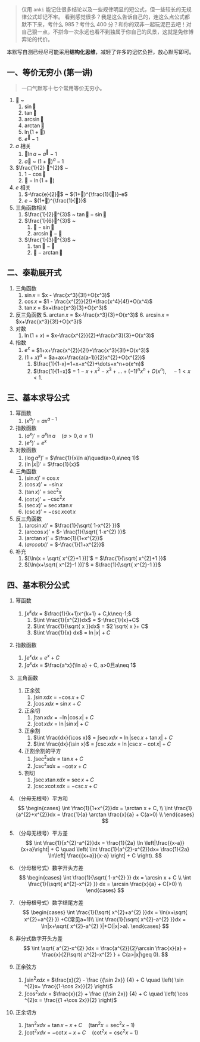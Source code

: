  > 仅用 `anki` 能记住很多结论以及一些规律明显的短公式，但一些较长的无规律公式却记不牢。
> 看到感觉很多？我是这么告诉自己的，连这么点公式都默不下来，考什么 985？考什么 400 分？和你的双非一起玩泥巴去吧！对自己狠一点，不拼命一次永远也看不到独属于你自己的风景，这就是免修博弈论的代价。

本默写自测已经尽可能采用**结构化思维**，减轻了许多的记忆负担，放心默写即可。
## 一、等价无穷小 (第一讲)

> 一口气默写十七个常用等价无穷小。

1. $🐶$ ~
	1. $\sin 🐶$
	2. $\tan 🐶$ 
	3. $\arcsin 🐶$
	4. $\arctan 🐶$ 
	5. $\ln(1+🐶)$
	6. $e^🐶-1$ 
2. $a$ 相关
	1. $🐶\ln a$ ~ $a^🐶-1$
	2. $a🐶$ ~ $(1+🐶)^a-1$
3. $\frac{1}{2} 🐶^{2}$ ~ 
	1. $1-\cos🐶$
	2. $🐶-\ln(1+🐶)$
4. $e$ 相关
	1. $-\frac{e}{2}🐶$ ~ $(1+🐶)^{\frac{1}{🐶}}-e$
	2. $e$ ~ $(1+🐶)^{\frac{1}{🐶}}$
5. 三角函数相关
	1. $\frac{1}{2}🐶^{3}$ ~ $\tan🐶-\sin🐶$
	2. $\frac{1}{6}🐶^{3}$ ~ 
		1. $🐶-\sin🐶$
		2. $\arcsin🐶-🐶$
	3. $\frac{1}{3}🐶^{3}$ ~ 
		1. $\tan🐶-🐶$
		2. $🐶-\arctan 🐶$

## 二、泰勒展开式

1. 三角函数
	1.  $\sin x$ = $x - \frac{x^3}{3!}+O(x^3)$
	2. $\cos x$ = $1 - \frac{x^{2}}{2!}+\frac{x^4}{4!}+O(x^4)$
	3. $\tan x$ = $x+\frac{x^3}{3}+O(x^3)$
2. 反三角函数
	5. $\arctan x$ = $x-\frac{x^3}{3}+O(x^3)$
	6. $\arcsin x$ = $x+\frac{x^3}{3!}+O(x^3)$
3. 对数
	1. $\ln(1+x)$ = $x-\frac{x^{2}}{2}+\frac{x^3}{3}+O(x^3)$
4. 指数
	1. $e^x$ = $1+x+\frac{x^{2}}{2!}+\frac{x^3}{3!}+O(x^3)$
	2. $(1+x)^a$ = $a+ax+\frac{a(a-1)}{2}x^{2}+O(x^{2})$
		1. $\frac{1}{1-x}=1+x+x^{2}+\dots+x^n+o(x^n)$
		2. $\frac{1}{1+x}$ = $1-x+x^{2}-x^{3}+\dots+(-1)^nx^n+O(x^n), \quad -1<x<1$.

## 三、基本求导公式


1. 幂函数
	1. $(x^a)'$ = $ax^{a-1}$
2. 指数函数
	1. $(a^x)'$ = $a^x\ln a\quad(a>0,a\neq 1)$
	2. $(e^x)'$ = $e^x$
3. 对数函数
	1. $(\log a^x)'$ = $\frac{1}{x\ln a}\quad(a>0,a\neq 1)$
	2. $(\ln|x|)'$ = $\frac{1}{x}$
4. 三角函数
	1. $(\sin x)'$ = $\cos x$
	2. $(\cos x)'$ = $-\sin x$
	3. $(\tan x)'$ = $\sec ^{2} x$
	4. $(\cot x)'$ = $-\csc ^{2} x$
	5. $(\sec x)'$ = $\sec x\tan x$
	 6. $(\csc x)'$ = $-\csc x\cot x$
5. 反三角函数
	1. $(\arcsin x)'$ = $\frac{1}{\sqrt{ 1-x^{2} }}$
	2. $(\arccos x)'$ = $- \frac{1}{\sqrt{ 1-x^{2} }}$
	3. $(\arctan x)'$ = $\frac{1}{1+x^{2}}$
	4. $(arccot x)'$ = $-\frac{1}{1+x^{2}}$
6. 补充
	1. $[\ln(x + \sqrt{ x^{2}+1 })]'$ = $\frac{1}{\sqrt{ x^{2}+1 }}$
	2. $[\ln(x+\sqrt{ x^{2}-1 })]'$ = $\frac{1}{\sqrt{ x^{2}-1 }}$


## 四、基本积分公式
1. 幂函数
	1. $\int x^k dx$ = $\frac{1}{k+1}x^{k+1} + C,k\neq-1;$
		1. $\int \frac{1}{x^{2}}dx$ = $-\frac{1}{x}+C$
		2. $\int \frac{1}{\sqrt{ x }}dx$ = $2 \sqrt{ x }+ C$
		3. $\int \frac{1}{x} dx$ = $\ln|x| + C$
2. 指数函数
	1. $\int e^x dx$ = $e^x + C$
	2. $\int a^x dx$ = $\frac{a^x}{\ln a} + C, a>0且a\neq 1$
3.  三角函数
	1. 正余弦
		1. $\int \sin x dx$ = $-\cos x + C$
		2. $\int \cos xdx$ = $\sin x+C$ 
	2. 正余切
		1. $\int \tan xdx$ = $-\ln|\cos x| + C$
		2. $\int \cot xdx$ = $\ln|\sin x|+C$
	3. 正余割
		1. $\int \frac{dx}{\cos x}$ = $\int \sec xdx$ = $\ln|\sec x+\tan x|+C$
		2. $\int \frac{dx}{\sin x}$ = $\int \csc xdx$ = $\ln|\csc x-\cot x|+C$
	4. 正割余割的平方
		1. $\int \sec ^{2}xdx$ = $\tan x+C$
		2. $\int \csc ^{2}xdx$ = $-\cot x+C$
	5. 割切
		1. $\int\sec x \tan xdx$ = $\sec x+C$
		2. $\int \csc x\cot xdx$ = $-\csc x+C$
4. （分母无根号）平方和
$$
\begin{cases}
\int \frac{1}{1+x^{2}}dx = \arctan x + C, \\
\int \frac{1}{a^{2}+x^{2}}dx = \frac{1}{a} \arctan \frac{x}{a} + C(a>0) \\
\end{cases}
$$
5. （分母无根号）平方差
$$
\int \frac{1}{x^{2}-a^{2}}dx = \frac{1}{2a} \ln \left|\frac{{x-a}}{x+a}\right| + C
\quad \left( \int \frac{1}{a^{2}-x^{2}}dx= \frac{1}{2a} \ln\left| \frac{{x+a}}{x-a} \right| + C \right).
$$
6. （分母根号式）数字开头方差
$$
\begin{cases}
\int \frac{1}{\sqrt{ 1-x^{2} }} dx = \arcsin x + C \\
\int \frac{1}{\sqrt{ a^{2}-x^{2} }} dx = \arcsin \frac{x}{a} + C(>0) \\
\end{cases}
$$
7. （分母根号式）数字结尾方差
$$
\begin{cases}
\int \frac{1}{\sqrt{ x^{2}+a^{2} }}dx = \ln(x+\sqrt{ x^{2}+a^{2} }) +C(常见a=1)\\
\int \frac{1}{\sqrt{ x^{2}-a^{2} }}dx = \ln|x+\sqrt{ x^{2}-a^{2} }|+C(|x|>a).
\end{cases}
$$

8. 非分式数字开头方差
$$
\int \sqrt{ a^{2}-x^{2} }dx = \frac{a^{2}}{2}\arcsin \frac{x}{a} + \frac{x}{2}\sqrt{ a^{2}-x^{2} } + C(a>|x|\geq 0).
$$
9. 正余弦方
	1. $\int \sin ^{2}xdx$ = $\frac{x}{2} - \frac {{\sin 2x}} {4} + C \quad \left( \sin ^{2}x= \frac{{1-\cos 2x}}{2} \right)$
	2. $\int \cos ^{2}xdx$ = $\frac{x}{2} + \frac {{\sin 2x}} {4} + C \quad \left( \cos ^{2}x = \frac{{1 +\cos 2x}}{2} \right)$
10. 正余切方
	1. $\int \tan ^{2}xdx$ = $\tan x-x+C\quad(\tan ^{2}x=\sec ^{2}x-1)$
	2. $\int \cot ^{2}xdx$ = $-\cot x-x+C\quad(\cot ^{2}x=\csc ^{2}x-1)$

